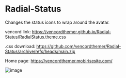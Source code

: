 # Radial-Status
 Changes the status icons to wrap around the avatar.
 
vencord link: https://vencordthemer.github.io/Radial-Status/RadialStatus.theme.css

.css download: https://github.com/vencordthemer/Radial-Status/archive/refs/heads/main.zip

Home page: https://vencordthemer.mobirisesite.com/

![image](https://github.com/user-attachments/assets/2efe1fb8-7859-4552-ade6-e3141030e6d0)

